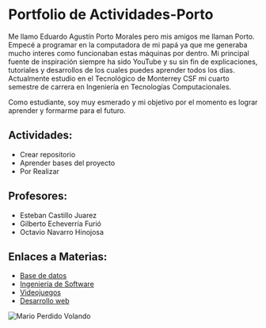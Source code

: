 # Portfolio de Actividades-Porto

Me llamo Eduardo Agustín Porto Morales pero mis amigos me llaman Porto. Empecé a programar en la computadora de mi papá ya que me generaba mucho interes como funcionaban estas máquinas por dentro. Mi principal fuente de inspiración siempre ha sido YouTube y su sin fin de explicaciones, tutoriales y desarrollos de los cuales puedes aprender todos los días.
Actualmente estudio en el Tecnológico de Monterrey CSF mi cuarto semestre de carrera en Ingeniería en Tecnologías Computacionales.

Como estudiante, soy muy esmerado y mi objetivo por el momento es lograr aprender y formarme para el futuro. 

## Actividades:

- Crear repositorio
- Aprender bases del proyecto
- Por Realizar

## Profesores:

- Esteban Castillo Juarez
- Gilberto Echeverría Furió
- Octavio Navarro Hinojosa

## Enlaces a Materias:

- [Base de datos](BasesDeDatos)
- [Ingeniería de Software](DesarrolloWeb)
- [Videojuegos](IngenieríaDeSoftware)
- [Desarrollo web](Videojuegos)

![Mario Perdido Volando](https://cloudfront-eu-central-1.images.arcpublishing.com/diarioas/6WGHBXOOV5KIHFOMIOBL5ZGXYE.jpg)
